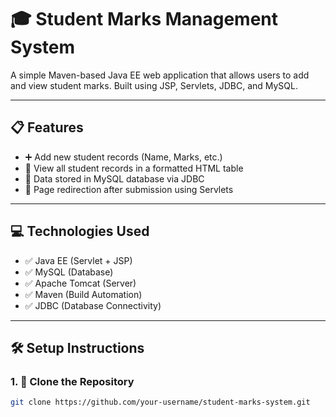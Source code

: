 # 🎓 Student Marks Management System

A simple Maven-based Java EE web application that allows users to add and view student marks. Built using JSP, Servlets, JDBC, and MySQL.

---

## 📋 Features

- ➕ Add new student records (Name, Marks, etc.)
- 📄 View all student records in a formatted HTML table
- 💾 Data stored in MySQL database via JDBC
- 🔄 Page redirection after submission using Servlets

---

## 💻 Technologies Used

- ✅ Java EE (Servlet + JSP)
- ✅ MySQL (Database)
- ✅ Apache Tomcat (Server)
- ✅ Maven (Build Automation)
- ✅ JDBC (Database Connectivity)

---

## 🛠️ Setup Instructions

### 1. 📂 Clone the Repository
```bash
git clone https://github.com/your-username/student-marks-system.git
